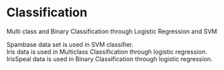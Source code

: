# Classification
Multi class and Binary Classification through Logistic Regression and SVM

Spambase data set is used in SVM classifier.  
Iris data is used in Multiclass Classification through logistic regression.  
IrisSpeal data is used in Binary Classification through logistic regression.  

